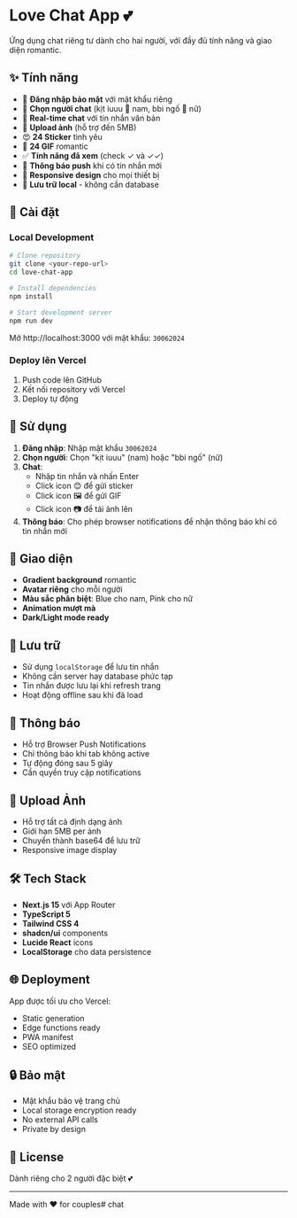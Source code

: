 # Love Chat App 💕

Ứng dụng chat riêng tư dành cho hai người, với đầy đủ tính năng và giao diện romantic.

## ✨ Tính năng

- 🔐 **Đăng nhập bảo mật** với mật khẩu riêng
- 👥 **Chọn người chat** (kịt iuuu 🐰 nam, bbi ngố 🐻 nữ)
- 💬 **Real-time chat** với tin nhắn văn bản
- 📸 **Upload ảnh** (hỗ trợ đến 5MB)
- 😍 **24 Sticker** tình yêu
- 🎊 **24 GIF** romantic
- ✅ **Tính năng đã xem** (check ✓ và ✓✓)
- 🔔 **Thông báo push** khi có tin nhắn mới
- 📱 **Responsive design** cho mọi thiết bị
- 💾 **Lưu trữ local** - không cần database

## 🚀 Cài đặt

### Local Development

```bash
# Clone repository
git clone <your-repo-url>
cd love-chat-app

# Install dependencies
npm install

# Start development server
npm run dev
```

Mở http://localhost:3000 với mật khẩu: `30062024`

### Deploy lên Vercel

1. Push code lên GitHub
2. Kết nối repository với Vercel
3. Deploy tự động

## 📱 Sử dụng

1. **Đăng nhập**: Nhập mật khẩu `30062024`
2. **Chọn người**: Chọn "kịt iuuu" (nam) hoặc "bbi ngố" (nữ)
3. **Chat**: 
   - Nhập tin nhắn và nhấn Enter
   - Click icon 😊 để gửi sticker
   - Click icon 🖼️ để gửi GIF
   - Click icon 📷 để tải ảnh lên
4. **Thông báo**: Cho phép browser notifications để nhận thông báo khi có tin nhắn mới

## 🎨 Giao diện

- **Gradient background** romantic
- **Avatar riêng** cho mỗi người
- **Màu sắc phân biệt**: Blue cho nam, Pink cho nữ
- **Animation mượt mà**
- **Dark/Light mode ready**

## 💾 Lưu trữ

- Sử dụng `localStorage` để lưu tin nhắn
- Không cần server hay database phức tạp
- Tin nhắn được lưu lại khi refresh trang
- Hoạt động offline sau khi đã load

## 🔔 Thông báo

- Hỗ trợ Browser Push Notifications
- Chỉ thông báo khi tab không active
- Tự động đóng sau 5 giây
- Cần quyền truy cập notifications

## 📸 Upload Ảnh

- Hỗ trợ tất cả định dạng ảnh
- Giới hạn 5MB per ảnh
- Chuyển thành base64 để lưu trữ
- Responsive image display

## 🛠️ Tech Stack

- **Next.js 15** với App Router
- **TypeScript 5**
- **Tailwind CSS 4**
- **shadcn/ui** components
- **Lucide React** icons
- **LocalStorage** cho data persistence

## 🌐 Deployment

App được tối ưu cho Vercel:
- Static generation
- Edge functions ready
- PWA manifest
- SEO optimized

## 🔒 Bảo mật

- Mật khẩu bảo vệ trang chủ
- Local storage encryption ready
- No external API calls
- Private by design

## 📝 License

Dành riêng cho 2 người đặc biệt 💕

---

Made with ❤️ for couples# chat
